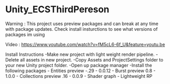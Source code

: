 # Unity_ECSThirdPereson

Warning : This project uses preview packages and can break at any time with package updates. Check install insturctions to see what versions of packages im using

Video : https://www.youtube.com/watch?v=fM5cL6-6f_U&feature=youtu.be

Install Instructions
-Make new project with light weight render pipeline.
-Delete all assets in new project.
-Copy Assets and ProjectSettings folder to your new Unity project folder.
-Open up package manager
-Install the following packages
     - Entities preview -.29 - 0.0.12
     - Burst preview 0.8 - 1.0.0
     - Collections preview .16 - 0.0.9
     - Shader graph
     - Lightweight RP
